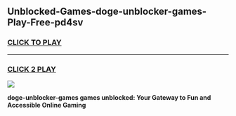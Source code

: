 
## Unblocked-Games-doge-unblocker-games-Play-Free-pd4sv
<h3>
<a href="https://premium76.site?title=doge-unblocker-games&ref=10A">CLICK TO PLAY</a></h3>
<hr>

<h3>
<a href="https://premium76.site?title=doge-unblocker-games&ref=10A">CLICK 2 PLAY</a>
  
</h3>

<a href="https://premium76.site?title=doge-unblocker-games&ref=10A"><img src="https://clearcache.store/games.png"></a>


**doge-unblocker-games games unblocked: Your Gateway to Fun and Accessible Online Gaming**
